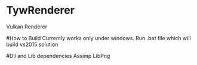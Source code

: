 # TywRenderer

Vulkan Renderer

#How to Build
Currently works only under windows.
Run .bat file which will build vs2015 solution


#Dll and Lib dependencies
Assimp
LibPng

